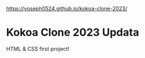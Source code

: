 https://yoseph0524.github.io/kokoa-clone-2023/
# Kokoa Clone 2023 Updata

HTML & CSS first project!
